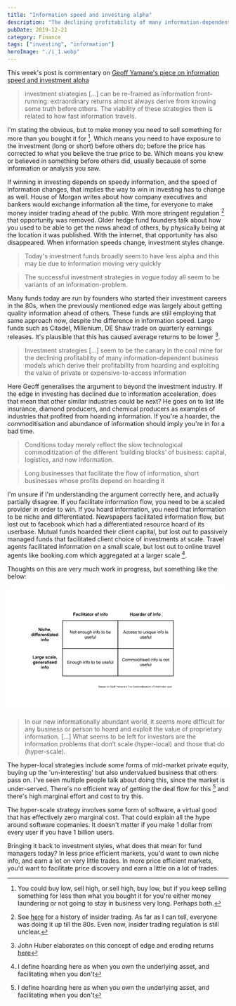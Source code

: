 ```yaml
---
title: "Information speed and investing alpha"
description: "The declining profitability of many information-dependent business models"
pubDate: 2019-12-21
category: Finance
tags: ["investing", "information"]
heroImage: "./i_1.webp"
---
```


This week's post is commentary on [Geoff Yamane's piece on information speed and investment alpha](https://geoff-yamane.com/blog/2019/9/3/the-commoditization-of-information "Geoff")


> investment strategies \[...\] can be re-framed as information front-running: extraordinary returns almost always derive from knowing some truth before others. The viability of these strategies then is related to how fast information travels.

I'm stating the obvious, but to make money you need to sell something for more than you bought it for [^1]. Which means you need to have exposure to the investment (long or short) before others do; before the price has corrected to what you believe the true price to be. Which means you knew or believed in something before others did, usually because of some information or analysis you saw. 

If winning in investing depends on speedy information, and the speed of information changes, that implies the way to win in investing has to change as well. House of Morgan writes about how company executives and bankers would exchange information all the time, for everyone to make money insider trading ahead of the public. With more stringent regulation [^2] that opportunity was removed. Older hedge fund founders talk about how you used to be able to get the news ahead of others, by physically being at the location it was published. With the internet, that opportunity has also disappeared. When information speeds change, investment styles change.

> Today's investment funds broadly seem to have less alpha and this may be due to information moving very quickly

> The successful investment strategies in vogue today all seem to be variants of an information-problem.

Many funds today are run by founders who started their investment careers in the 80s, when the previously mentioned edge was largely about getting quality information ahead of others. These funds are still employing that same approach now, despite the difference in information speed. Large funds such as Citadel, Millenium, DE Shaw trade on quarterly earnings releases. It's plausible that this has caused average returns to be lower [^3].

> Investment strategies \[...\] seem to be the canary in the coal mine for the declining profitability of many information-dependent business models which derive their profitability from hoarding and exploiting the value of private or expensive-to-access information

Here Geoff generalises the argument to beyond the investment industry. If the edge in investing has declined due to information acceleration, does that mean that other similar industries could be next? He goes on to list life insurance, diamond producers, and chemical producers as examples of industries that profited from hoarding information. If you're a hoarder, the commoditisation and abundance of information should imply you're in for a bad time.  

> Conditions today merely reflect the slow technological commoditization of the different ‘building blocks’ of business: capital, logistics, and now information.

> Long businesses that facilitate the flow of information, short businesses whose profits depend on hoarding it

I'm unsure if I'm understanding the argument correctly here, and actually partially disagree. If you facilitate information flow, you need to be a scaled provider in order to win. If you hoard information, you need that information to be niche and differentiated. Newspapers facilitated information flow, but lost out to facebook which had a differentiated resource hoard of its userbase. Mutual funds hoarded their client capital, but lost out to passively managed funds that facilitated client choice of investments at scale. Travel agents facilitated information on a small scale, but lost out to online travel agents like booking.com which aggregated at a larger scale [^4]. 

Thoughts on this are very much work in progress, but something like the below:

![post](./i_1.webp)

> In our new informationally abundant world, it seems more difficult for any business or person to hoard and exploit the value of proprietary information. \[...\]  What seems to be left for investors are the information problems that don’t scale (hyper-local) and those that do (hyper-scale).

The hyper-local strategies include some forms of mid-market private equity, buying up the 'un-interesting' but also undervalued business that others pass on. I've seen multiple people talk about doing this, since the market is under-served. There's no efficient way of getting the deal flow for this [^4] and there's high marginal effort and cost to try this.

The hyper-scale strategy involves some form of software, a virtual good that has effectively zero marginal cost. That could explain all the hype around software copmanies. It doesn't matter if you make 1 dollar from every user if you have 1 billion users.

Bringing it back to investment styles, what does that mean for fund managers today? In less price efficient markets, you'd want to own niche info, and earn a lot on very little trades. In more price efficient markets, you'd want to facilitate price discovery and earn a little on a lot of trades.  

[^1]: You could buy low, sell high, or sell high, buy low, but if you keep selling something for less than what you bought it for you're either money laundering or not going to stay in business very long. Perhaps both.
[^2]: See [here](https://insidertrading.procon.org/view.resource.php?resourceID=002391 "insidertrading") for a history of insider trading. As far as I can tell, everyone was doing it up till the 80s. Even now, insider trading regulation is still unclear.
[^3]: John Huber elaborates on this concept of edge and eroding returns [here](http://sabercapitalmgt.com/black-edge/ "Huber")
[^4]: I define hoarding here as when you own the underlying asset, and facilitating when you don't
[^5]: That I know of, but interested in hearing otherwise.